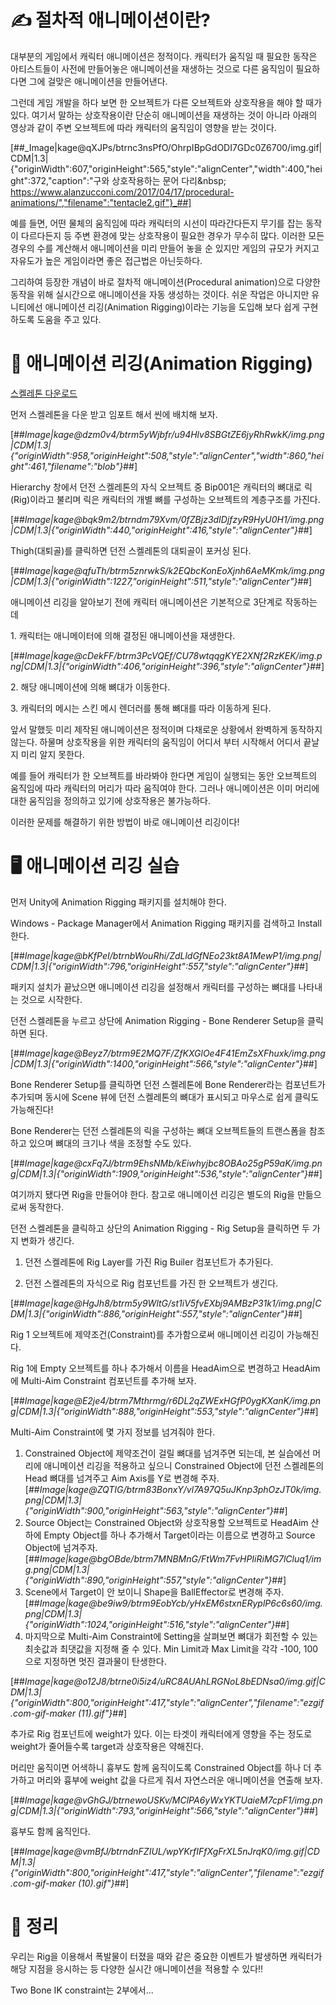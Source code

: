 # ✍️ 절차적 애니메이션이란?

대부분의 게임에서 캐릭터 애니메이션은 정적이다. 캐릭터가 움직일 때 필요한 동작은 아티스트들이 사전에 만들어놓은 애니메이션을 재생하는 것으로 다른 움직임이 필요하다면 그에 걸맞은 애니메이션을 만들어낸다. 

그런데 게임 개발을 하다 보면 한 오브젝트가 다른 오브젝트와 상호작용을 해야 할 때가 있다. 여기서 말하는 상호작용이란 단순히 애니메이션을 재생하는 것이 아니라 아래의 영상과 같이 주변 오브젝트에 따라 캐릭터의 움직임이 영향을 받는 것이다.

[##_Image|kage@qXJPs/btrnc3nsPfO/OhrpIBpGdODI7GDc0Z6700/img.gif|CDM|1.3|{"originWidth":607,"originHeight":565,"style":"alignCenter","width":400,"height":372,"caption":"구와 상호작용하는 문어 다리&amp;nbsp; https://www.alanzucconi.com/2017/04/17/procedural-animations/","filename":"tentacle2.gif"}_##]

예를 들면, 어떤 물체의 움직임에 따라 캐릭터의 시선이 따라간다든지 무기를 잡는 동작이 다르다든지 등 주변 환경에 맞는 상호작용이 필요한 경우가 무수히 많다. 이러한 모든 경우의 수를 계산해서 애니메이션을 미리 만들어 놓을 순 있지만 게임의 규모가 커지고 자유도가 높은 게임이라면 좋은 접근법은 아닌듯하다.

그리하여 등장한 개념이 바로 절차적 애니메이션(Procedural animation)으로 다양한 동작을 위해 실시간으로 애니메이션을 자동 생성하는 것이다. 쉬운 작업은 아니지만 유니티에선 애니메이션 리깅(Animation Rigging)이라는 기능을 도입해 보다 쉽게 구현하도록 도움을 주고 있다.

# 🍊 애니메이션 리깅(Animation Rigging)

[스켈레톤 다운로드](https://assetstore.unity.com/packages/3d/characters/creatures/dungeon-skeletons-demo-71087?aid=1101lPGj&utm_campaign=unity_affiliate&utm_medium=affiliate&utm_source=partnerize-linkmaker)

먼저 스켈레톤을 다운 받고 임포트 해서 씬에 배치해 보자.

[##_Image|kage@dzm0v4/btrm5yWjbfr/u94Hlv8SBGtZE6jyRhRwkK/img.png|CDM|1.3|{"originWidth":958,"originHeight":508,"style":"alignCenter","width":860,"height":461,"filename":"blob"}_##]

Hierarchy 창에서 던전 스켈레톤의 자식 오브젝트 중 Bip001은 캐릭터의 뼈대로 릭(Rig)이라고 불리며 릭은 캐릭터의 개별 뼈를 구성하는 오브젝트의 계층구조를 가진다. 

[##_Image|kage@bqk9m2/btrndm79Xvm/0fZBjz3dIDjfzyR9HyU0H1/img.png|CDM|1.3|{"originWidth":440,"originHeight":416,"style":"alignCenter"}_##]

Thigh(대퇴골)를 클릭하면 던전 스켈레톤의 대퇴골이 포커싱 된다.

[##_Image|kage@qfuTh/btrm5znrwkS/k2EQbcKonEoXjnh6AeMKmk/img.png|CDM|1.3|{"originWidth":1227,"originHeight":511,"style":"alignCenter"}_##]

애니메이션 리깅을 알아보기 전에 캐릭터 애니메이션은 기본적으로 3단계로 작동하는데 

1\. 캐릭터는 애니메이터에 의해 결정된 애니메이션을 재생한다.

[##_Image|kage@cDekFF/btrm3PcVQEf/CU78wtqqgKYE2XNf2RzKEK/img.png|CDM|1.3|{"originWidth":406,"originHeight":396,"style":"alignCenter"}_##]

2\. 해당 애니메이션에 의해 뼈대가 이동한다.

3\. 캐릭터의 메시는 스킨 메시 렌더러를 통해 뼈대를 따라 이동하게 된다. 

앞서 말했듯 미리 제작된 애니메이션은 정적이며 다채로운 상황에서 완벽하게 동작하지 않는다. 하물며 상호작용을 위한 캐릭터의 움직임이 어디서 부터 시작해서 어디서 끝날지 미리 알지 못한다.

예를 들어 캐릭터가 한 오브젝트를 바라봐야 한다면 게임이 실행되는 동안 오브젝트의 움직임에 따라 캐릭터의 머리가 따라 움직여야 한다. 그러나 애니메이션은 이미 머리에 대한 움직임을 정의하고 있기에 상호작용은 불가능하다.

이러한 문제를 해결하기 위한 방법이 바로 애니메이션 리깅이다!

# 🖥️ 애니메이션 리깅 실습

먼저 Unity에 Animation Rigging 패키지를 설치해야 한다.

Windows - Package Manager에서 Animation Rigging 패키지를 검색하고 Install 한다.

[##_Image|kage@bKfPeI/btrnbWouRhi/ZdLldGfNEo23kt8A1MewP1/img.png|CDM|1.3|{"originWidth":796,"originHeight":557,"style":"alignCenter"}_##]

패키지 설치가 끝났으면 애니메이션 리깅을 설정해서 캐릭터를 구성하는 뼈대를 나타내는 것으로 시작한다.

던전 스켈레톤을 누르고 상단에 Animation Rigging - Bone Renderer Setup을 클릭하면 된다.

[##_Image|kage@Beyz7/btrm9E2MQ7F/ZfKXGlOe4F41EmZsXFhuxk/img.png|CDM|1.3|{"originWidth":1400,"originHeight":566,"style":"alignCenter"}_##]

Bone Renderer Setup를 클릭하면 던전 스켈레톤에 Bone Renderer라는 컴포넌트가 추가되며 동시에 Scene 뷰에 던전 스켈레톤의 뼈대가 표시되고 마우스로 쉽게 클릭도 가능해진다!

Bone Renderer는 던전 스켈레톤의 릭을 구성하는 뼈대 오브젝트들의 트랜스폼을 참조하고 있으며 뼈대의 크기나 색을 조정할 수도 있다.

[##_Image|kage@cxFq7J/btrm9EhsNMb/kEiwhyjbc8OBAo25gP59aK/img.png|CDM|1.3|{"originWidth":1909,"originHeight":536,"style":"alignCenter"}_##]

여기까지 됐다면 Rig을 만들어야 한다. 참고로 애니메이션 리깅은 별도의 Rig을 만듦으로써 동작한다.

던전 스켈레톤을 클릭하고 상단의 Animation Rigging - Rig Setup을 클릭하면 두 가지 변화가 생긴다.

1.  던전 스켈레톤에 Rig Layer를 가진 Rig Builer 컴포넌트가 추가된다.  


2.  던전 스켈레톤의 자식으로 Rig 컴포넌트를 가진 한 오브젝트가 생긴다.

[##_Image|kage@HgJh8/btrm5y9WltG/st1iV5fvEXbj9AMBzP31k1/img.png|CDM|1.3|{"originWidth":886,"originHeight":557,"style":"alignCenter"}_##]

Rig 1 오브젝트에 제약조건(Constraint)를 추가함으로써 애니메이션 리깅이 가능해진다.

Rig 1에 Empty 오브젝트를 하나 추가해서 이름을 HeadAim으로 변경하고 HeadAim에 Multi-Aim Constraint 컴포넌트를 추가해 보자. 

[##_Image|kage@E2je4/btrm7Mthrmg/r6DL2qZWExHGfP0ygKXanK/img.png|CDM|1.3|{"originWidth":888,"originHeight":553,"style":"alignCenter"}_##]

Multi-Aim Constraint에 몇 가지 정보를 넘겨줘야 한다.

1.  Constrained Object에 제약조건이 걸릴 뼈대를 넘겨주면 되는데, 본 실습에선 머리에 애니메이션 리깅을 적용하고 싶으니 Constrained Object에 던전 스켈레톤의 Head 뼈대를 넘겨주고 Aim Axis를 Y로 변경해 주자.  
    [##_Image|kage@ZQTIG/btrm83BonxY/vl7A97Q5uJKnp3phOzJT0k/img.png|CDM|1.3|{"originWidth":900,"originHeight":563,"style":"alignCenter"}_##]
2.  Source Object는 Constrained Object와 상호작용할 오브젝트로 HeadAim 산하에 Empty Object를 하나 추가해서 Target이라는 이름으로 변경하고 Source Object에 넘겨주자.  
    [##_Image|kage@bgOBde/btrm7MNBMnG/FtWm7FvHPIiRiMG7lCluq1/img.png|CDM|1.3|{"originWidth":890,"originHeight":557,"style":"alignCenter"}_##]
3.  Scene에서 Target이 안 보이니 Shape을 BallEffector로 변경해 주자.  
    [##_Image|kage@be9iw9/btrm9EobYcb/yHxEM6stxnERyplP6c6s60/img.png|CDM|1.3|{"originWidth":1024,"originHeight":516,"style":"alignCenter"}_##]
4.  마지막으로 Multi-Aim Constraint에 Setting을 살펴보면 뼈대가 회전할 수 있는 최솟값과 최댓값을 지정해 줄 수 있다. Min Limit과 Max Limit을 각각 -100, 100으로 지정하면 멋진 결과물이 탄생한다.

[##_Image|kage@o12J8/btrne0i5iz4/uRC8AUAhLRGNoL8bEDNsa0/img.gif|CDM|1.3|{"originWidth":800,"originHeight":417,"style":"alignCenter","filename":"ezgif.com-gif-maker (11).gif"}_##]

추가로 Rig 컴포넌트에 weight가 있다. 이는 타겟이 캐릭터에게 영향을 주는 정도로 weight가 줄어들수록 target과 상호작용은 약해진다. 

머리만 움직이면 어색하니 흉부도 함께 움직이도록 Constrained Object를 하나 더 추가하고 머리와 흉부에 weight 값을 다르게 줘서 자연스러운 애니메이션을 연출해 보자.

[##_Image|kage@vGhGJ/btrnewoUSKv/MClPA6yWxYKTUaieM7cpF1/img.png|CDM|1.3|{"originWidth":793,"originHeight":566,"style":"alignCenter"}_##]

흉부도 함께 움직인다.

[##_Image|kage@vmBfJ/btrndnFZIUL/wpYKrfIFfXgFrXL5nJrqK0/img.gif|CDM|1.3|{"originWidth":800,"originHeight":417,"style":"alignCenter","filename":"ezgif.com-gif-maker (10).gif"}_##]

# 📝 정리

우리는 Rig을 이용해서 폭발물이 터졌을 때와 같은 중요한 이벤트가 발생하면 캐릭터가 해당 지점을 응시하는 등 다양한 실시간 애니메이션을 적용할 수 있다!!

Two Bone IK constraint는 2부에서...
